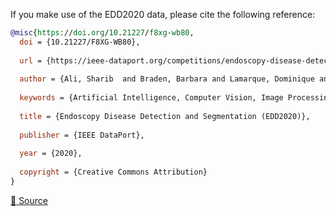 If you make use of the EDD2020 data, please cite the following reference:

``` bibtex 
@misc{https://doi.org/10.21227/f8xg-wb80,
  doi = {10.21227/F8XG-WB80},
  
  url = {https://ieee-dataport.org/competitions/endoscopy-disease-detection-and-segmentation-edd2020},
  
  author = {Ali, Sharib  and Braden, Barbara and Lamarque, Dominique and Realdon, Stefano and Bailey, Adam and Cannizzaro, Renato and Ghatwary, Noha and Rittscher, Jens  and Daul, Christian  and East , James },
  
  keywords = {Artificial Intelligence, Computer Vision, Image Processing, Machine Learning, Biomedical and Health Sciences, Medical Imaging, Detection, localisation, Semantic Segmentation, out-of-sample detection},
  
  title = {Endoscopy Disease Detection and Segmentation (EDD2020)},
  
  publisher = {IEEE DataPort},
  
  year = {2020},
  
  copyright = {Creative Commons Attribution}
}
```

[🔗 Source](https://ieee-dataport.org/competitions/endoscopy-disease-detection-and-segmentation-edd2020#files)